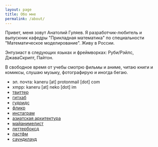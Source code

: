 ```yaml
---
layout: page
title: Обо мне
permalink: /about/
---
```


Привет, меня зовут Анатолий Гуляев. Я разработчик-любитель и выпускник кафедры "Прикладная математика" по специальности "Математическое моделирование". Живу в России.

Энтузиаст в следующих языках и фреймворках: Руби/Рэйлс, ДжаваСкрипт, Пайтон.

В свободное время от учебы смотрю фильмы и аниме, читаю книги и комиксы, слушаю музыку, фотографирую и иногда бегаю.

- эл. почта: kaneru [at] protonmail [dot] com
- xmpp: kaneru [at] neko [dot] im
- [твиттер](https://twitter.com/kaneru__)
- [гитхаб](https://github.com/kaneru)
- [гудридс](https://www.goodreads.com/kaneru)
- [фликр](https://www.flickr.com/photos/kaneru)
- [инстаграм](https://www.instagram.com/kaneru_)
- [азиатская архитектура](https://vk.com/asian_architecture)
- [майанимелист](https://myanimelist.net/animelist/kaneru_)
- [леттербоксд](https://letterboxd.com/kaneru/)
- [ластфм](https://www.last.fm/user/kaneru_)
- [саундклауд](https://soundcloud.com/kaneru)

